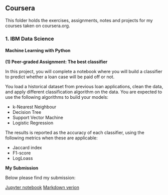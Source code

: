 ## Coursera
This folder holds the exercises, assignments, notes and projects for my courses taken on coursera.org. 

### 1. IBM Data Science

#### Machine Learning with Python 

**(1) Peer-graded Assignment: The best classifier**

In this project, you will complete a notebook where you will build a classifier to predict whether a loan case will be paid off or not.

You load a historical dataset from previous loan applications, clean the data, and apply different classification algorithm on the data. You are expected to use the following algorithms to build your models:

-   k-Nearest Neighbour
-   Decision Tree
-   Support Vector Machine
-   Logistic Regression

The results is reported as the accuracy of each classifier, using the following metrics when these are applicable:

-   Jaccard index
-   F1-score
-   LogLoass

**My Submission**

Below  please find my submission:

[Jupyter notebook](./IBM_DataScience/MachineLearningwithPython/ML0101EN-Proj-Loan-py-v1.ipynb)
[Markdown verion](./IBM_DataScience/MachineLearningwithPython/ML0101EN-Proj-Loan-py-v1.md)
<!--stackedit_data:
eyJoaXN0b3J5IjpbMTc0OTU1MTMyNF19
-->